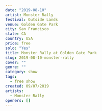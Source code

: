 ```yaml
---
date: "2019-08-10"
artist: Monster Rally
festival: Outside Lands
venue: Golden Gate Park
city: San Francisco
state: CA
country: USA
price: free
solo: "Yes"
title: Monster Rally at Golden Gate Park
slug: 2019-08-10-monster-rally
cover: ""
genre: ""
category: show
tags:
  - free show
created: 09/07/2019
artists:
  - Monster Rally
openers: []
---
```

